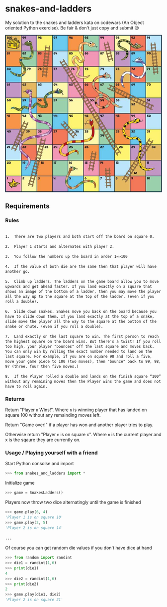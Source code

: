 # snakes-and-ladders
My solution to the snakes and ladders kata on codewars (An Object oriented Python exercise). Be fair & don't just copy and submit 😉


![snakes](img/snakesandladdersboard.jpg)

## Requirements

### Rules

```

1.  There are two players and both start off the board on square 0.

2.  Player 1 starts and alternates with player 2.

3.  You follow the numbers up the board in order 1=>100

4.  If the value of both die are the same then that player will have another go.

5.  Climb up ladders. The ladders on the game board allow you to move upwards and get ahead faster. If you land exactly on a square that shows an image of the bottom of a ladder, then you may move the player all the way up to the square at the top of the ladder. (even if you roll a double).

6.  Slide down snakes. Snakes move you back on the board because you have to slide down them. If you land exactly at the top of a snake, slide move the player all the way to the square at the bottom of the snake or chute. (even if you roll a double).

7.  Land exactly on the last square to win. The first person to reach the highest square on the board wins. But there's a twist! If you roll too high, your player "bounces" off the last square and moves back. You can only win by rolling the exact number needed to land on the last square. For example, if you are on square 98 and roll a five, move your game piece to 100 (two moves), then "bounce" back to 99, 98, 97 (three, four then five moves.)

8.  If the Player rolled a double and lands on the finish square “100” without any remaining moves then the Player wins the game and does not have to roll again.
```

### Returns

Return "Player `n` Wins!". Where `n` is winning player that has landed on square 100 without any remainding moves left.

Return "Game over!" if a player has won and another player tries to play.

Otherwise return "Player `n` is on square x". Where `n` is the current player and x is the sqaure they are currently on.


### Usage / Playing yourself with a friend

Start Python consolse and import
```python
>>> from snakes_and_ladders import *
```

Initialize game
```python
>>> game = SnakesLadders()
```

Players now throw two dice alternatingly until the game is finished
```python
>>> game.play(6, 4)
'Player 1 is on square 10'
>>> game.play(2, 5)
'Player 2 is on square 14'

...
```

Of course you can get random die values if you don't have dice at hand
```python
>>> from random import randint
>>> die1 = randint(1,6)
>>> print(die1)
4
>>> die2 = randint(1,6)
>>> print(die2)
2
>>> game.play(die1, die2)
'Player 2 is on square 21'
```
